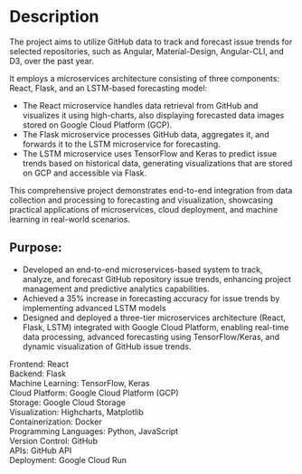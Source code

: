# Description

The project aims to utilize GitHub data to track and forecast issue trends for selected repositories, such as Angular, Material-Design, Angular-CLI, and D3, over the past year.   

It employs a microservices architecture consisting of three components: React, Flask, and an LSTM-based forecasting model:  
- The React microservice handles data retrieval from GitHub and visualizes it using high-charts, also displaying forecasted data images stored on Google Cloud Platform (GCP).   
- The Flask microservice processes GitHub data, aggregates it, and forwards it to the LSTM microservice for forecasting.  
- The LSTM microservice uses TensorFlow and Keras to predict issue trends based on historical data, generating visualizations that are stored on GCP and accessible via Flask.   

This comprehensive project demonstrates end-to-end integration from data collection and processing to forecasting and visualization, 
showcasing practical applications of microservices, cloud deployment, and machine learning in real-world scenarios.  

## Purpose:

- Developed an end-to-end microservices-based system to track, analyze, and forecast GitHub repository issue trends, enhancing project management and predictive analytics capabilities.
- Achieved a 35% increase in forecasting accuracy for issue trends by implementing advanced LSTM models
- Designed and deployed a three-tier microservices architecture (React, Flask, LSTM) integrated with Google Cloud Platform, 
enabling real-time data processing, advanced forecasting using TensorFlow/Keras, and dynamic visualization of GitHub issue trends.


Frontend: React  
Backend: Flask  
Machine Learning: TensorFlow, Keras  
Cloud Platform: Google Cloud Platform (GCP)  
Storage: Google Cloud Storage  
Visualization: Highcharts, Matplotlib  
Containerization: Docker  
Programming Languages: Python, JavaScript  
Version Control: GitHub  
APIs: GitHub API  
Deployment: Google Cloud Run  
